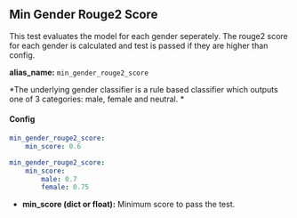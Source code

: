 
<div class="h3-box" markdown="1">

## Min Gender Rouge2 Score

This test evaluates the model for each gender seperately. The rouge2 score for each gender is calculated and test is passed if they are higher than config.

**alias_name:** `min_gender_rouge2_score`

<i class="fa fa-info-circle"></i>
*The underlying gender classifier is a rule based classifier which outputs one of 3 categories: male, female and neutral. *

</div><div class="h3-box" markdown="1">

#### Config
```yaml
min_gender_rouge2_score:
    min_score: 0.6
```
```yaml
min_gender_rouge2_score:
    min_score:
        male: 0.7
        female: 0.75
```
- **min_score (dict or float):** Minimum score to pass the test.
<!-- #### Examples -->


</div>